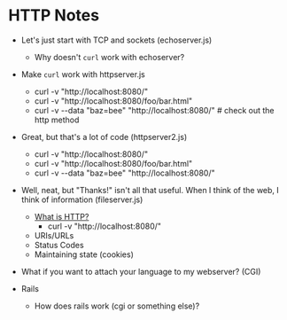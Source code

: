 # HTTP Notes

* Let's just start with TCP and sockets (echoserver.js)
  * Why doesn't `curl` work with echoserver?

* Make `curl` work with httpserver.js
  * curl -v "http://localhost:8080/"
  * curl -v "http://localhost:8080/foo/bar.html"
  * curl -v --data "baz=bee" "http://localhost:8080/"   # check out the http method

* Great, but that's a lot of code (httpserver2.js)
  * curl -v "http://localhost:8080/"
  * curl -v "http://localhost:8080/foo/bar.html"
  * curl -v --data "baz=bee" "http://localhost:8080/"
  
* Well, neat, but "Thanks!" isn't all that useful. When I think of the web, I think of information (fileserver.js)
  * [What is HTTP?](http://localhost:8080/)
    * curl -v "http://localhost:8080/"
  * URIs/URLs
  * Status Codes
  * Maintaining state (cookies)

* What if you want to attach your language to my webserver? (CGI)

* Rails
  * How does rails work (cgi or something else)?

